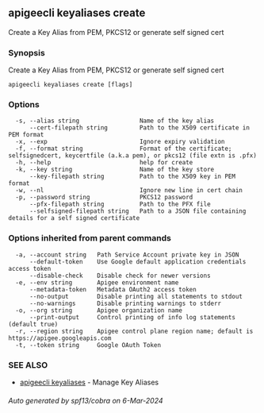 ## apigeecli keyaliases create

Create a Key Alias from PEM, PKCS12 or generate self signed cert

### Synopsis

Create a Key Alias from PEM, PKCS12 or generate self signed cert

```
apigeecli keyaliases create [flags]
```

### Options

```
  -s, --alias string                 Name of the key alias
      --cert-filepath string         Path to the X509 certificate in PEM format
  -x, --exp                          Ignore expiry validation
  -f, --format string                Format of the certificate; selfsignedcert, keycertfile (a.k.a pem), or pkcs12 (file extn is .pfx)
  -h, --help                         help for create
  -k, --key string                   Name of the key store
      --key-filepath string          Path to the X509 key in PEM format
  -w, --nl                           Ignore new line in cert chain
  -p, --password string              PKCS12 password
      --pfx-filepath string          Path to the PFX file
      --selfsigned-filepath string   Path to a JSON file containing details for a self signed certificate
```

### Options inherited from parent commands

```
  -a, --account string   Path Service Account private key in JSON
      --default-token    Use Google default application credentials access token
      --disable-check    Disable check for newer versions
  -e, --env string       Apigee environment name
      --metadata-token   Metadata OAuth2 access token
      --no-output        Disable printing all statements to stdout
      --no-warnings      Disable printing warnings to stderr
  -o, --org string       Apigee organization name
      --print-output     Control printing of info log statements (default true)
  -r, --region string    Apigee control plane region name; default is https://apigee.googleapis.com
  -t, --token string     Google OAuth Token
```

### SEE ALSO

* [apigeecli keyaliases](apigeecli_keyaliases.md)	 - Manage Key Aliases

###### Auto generated by spf13/cobra on 6-Mar-2024
